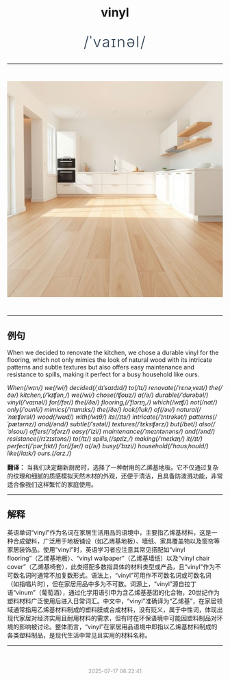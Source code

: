 <div align="center">

# vinyl

<div style="margin: 30px 0;">
<h1 style="font-size: 2.5em; font-weight: 300; letter-spacing: 2px; margin: 0; color: #2c3e50;">
/ˈvaɪnəl/
</h1>
</div>

</div>

---

<div align="center" style="margin: 40px 0;">

![vinyl](images/vinyl.png)

</div>

---

## 例句

When we decided to renovate the kitchen, we chose a durable vinyl for the flooring, which not only mimics the look of natural wood with its intricate patterns and subtle textures but also offers easy maintenance and resistance to spills, making it perfect for a busy household like ours.

*When(/wɪn/) we(/wi/) decided(/ˌdɪˈsaɪdɪd/) to(/tɪ/) renovate(/ˈrɛnəˌveɪt/) the(/ðə/) kitchen,(/ˈkɪʧən,/) we(/wi/) chose(/ʧoʊz/) a(/ə/) durable(/ˈdʊrəbəl/) vinyl(/ˈvaɪnəl/) for(/fər/) the(/ðə/) flooring,(/ˈflɔrɪŋ,/) which(/wɪʧ/) not(/nɑt/) only(/ˈoʊnli/) mimics(/ˈmɪmɪks/) the(/ðə/) look(/lʊk/) of(/əv/) natural(/ˈnæʧərəl/) wood(/wʊd/) with(/wɪθ/) its(/ɪts/) intricate(/ˈɪntrəkət/) patterns(/ˈpætərnz/) and(/ənd/) subtle(/ˈsətəl/) textures(/ˈtɛksʧərz/) but(/bət/) also(/ˈɔlsoʊ/) offers(/ˈɔfərz/) easy(/ˈizi/) maintenance(/ˈmeɪntənəns/) and(/ənd/) resistance(/rɪˈzɪstəns/) to(/tɪ/) spills,(/spɪlz,/) making(/ˈmeɪkɪŋ/) it(/ɪt/) perfect(/ˈpərˌfɪkt/) for(/fər/) a(/ə/) busy(/ˈbɪzi/) household(/ˈhaʊsˌhoʊld/) like(/laɪk/) ours.(/ɑrz./)*

**翻译：** 当我们决定翻新厨房时，选择了一种耐用的乙烯基地板。它不仅通过复杂的纹理和细腻的质感模拟天然木材的外观，还便于清洁，且具备防泼溅功能，非常适合像我们这样繁忙的家庭使用。

---

## 解释

英语单词“vinyl”作为名词在家居生活用品的语境中，主要指乙烯基材料，这是一种合成塑料，广泛用于地板铺设（如乙烯基地板）、墙纸、家具覆盖物以及窗帘等家居装饰品。使用“vinyl”时，英语学习者应注意其常见搭配如“vinyl flooring”（乙烯基地板）、“vinyl wallpaper”（乙烯基墙纸）以及“vinyl chair cover”（乙烯基椅套），此类搭配多数指具体的材料类型或产品，且“vinyl”作为不可数名词时通常不加复数形式。语法上，“vinyl”可用作不可数名词或可数名词（如指唱片时），但在家居用品中多为不可数。词源上，“vinyl”源自拉丁语“vinum”（葡萄酒），通过化学用语引申为含乙烯基基团的化合物，20世纪作为塑料材料广泛使用后进入日常词汇。中文中，“vinyl”准确译为“乙烯基”，在家居领域通常指用乙烯基材料制成的塑料膜或合成材料，没有贬义，属于中性词，体现出现代家居对经济实用且耐用材料的需求，但有时在环保语境中可能因塑料制品对环境的影响被讨论。整体而言，“vinyl”在家居用品语境中即指以乙烯基材料制成的各类塑料制品，是现代生活中常见且实用的材料名称。


---

<div align="center" style="margin-top: 50px;">
<small style="color: #999; font-size: 0.9em;">2025-07-17 06:22:41</small>
</div>
